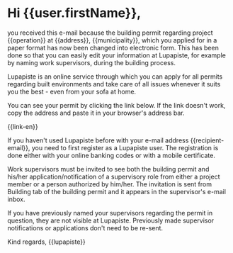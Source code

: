 # Hi {{user.firstName}},

you received this e-mail because the building permit regarding project {{operation}} at {{address}}, {{municipality}}, which you applied for in a paper format has now been changed into electronic form. This has been done so that you can easily edit your information at Lupapiste, for example by naming work supervisors, during the building process.

Lupapiste is an online service through which you can apply for all permits regarding built environments and take care of all issues whenever it suits you the best - even from your sofa at home.

You can see your permit by clicking the link below. If the link doesn't work, copy the address and paste it in your browser's address bar.

{{link-en}}

If you haven't used Lupapiste before with your e-mail address {{recipient-email}}, you need to first register as a Lupapiste user. The registration is done either with your online banking codes or with a mobile certificate.

Work supervisors must be invited to see both the building permit and his/her application/notification of a supervisory role from either a project member or a person authorized by him/her. The invitation is sent from Building tab of the building permit and it appears in the supervisor's e-mail inbox.

If you have previously named your supervisors regarding the permit in question, they are not visible at Lupapiste. Previously made supervisor notifications or applications don't need to be re-sent.


Kind regards,
{{lupapiste}}